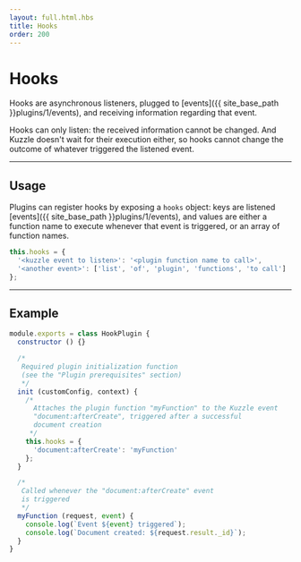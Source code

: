 ```yaml
---
layout: full.html.hbs
title: Hooks
order: 200
---
```


# Hooks

Hooks are asynchronous listeners, plugged to [events]({{ site_base_path }}plugins/1/events), and receiving information regarding that event.

Hooks can only listen: the received information cannot be changed. And Kuzzle doesn't wait for their execution either, so hooks cannot change the outcome of whatever triggered the listened event.

---

## Usage

Plugins can register hooks by exposing a `hooks` object: keys are listened [events]({{ site_base_path }}plugins/1/events), and values are either a function name to execute whenever that event is triggered, or an array of function names.

```javascript
this.hooks = {
  '<kuzzle event to listen>': '<plugin function name to call>',
  '<another event>': ['list', 'of', 'plugin', 'functions', 'to call']
};
```

---

## Example

```javascript
module.exports = class HookPlugin {
  constructor () {}

  /*
   Required plugin initialization function
   (see the "Plugin prerequisites" section)
   */
  init (customConfig, context) {
    /*
      Attaches the plugin function "myFunction" to the Kuzzle event
      "document:afterCreate", triggered after a successful
      document creation
     */
    this.hooks = {
      'document:afterCreate': 'myFunction'
    };
  }

  /*
   Called whenever the "document:afterCreate" event 
   is triggered
   */
  myFunction (request, event) {
    console.log(`Event ${event} triggered`);
    console.log(`Document created: ${request.result._id}`);
  }
}
```
